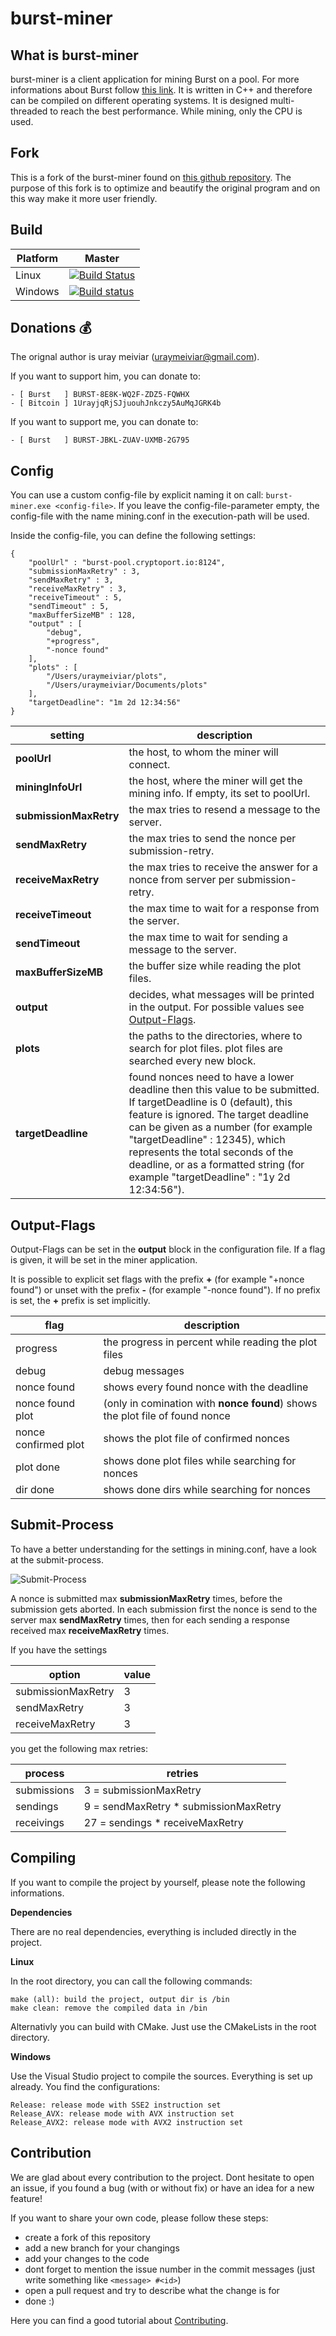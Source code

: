 burst-miner
===========

## What is burst-miner

burst-miner is a client application for mining Burst on a pool. For more informations about Burst follow [this link](https://www.burst-team.us/).
It is written in C++ and therefore can be compiled on different operating systems.
It is designed multi-threaded to reach the best performance. While mining, only the CPU is used.

## Fork

This is a fork of the burst-miner found on [this github repository](https://github.com/uraymeiviar/burst-miner).
The purpose of this fork is to optimize and beautify the original program and on this way make it more user friendly.

## Build

| Platform | Master |
| -------- | ------ |
|   Linux   | [![Build Status](https://travis-ci.org/Creepsky/burst-miner.svg?branch=master)](https://travis-ci.org/Creepsky/burst-miner) |
|   Windows   | [![Build status](https://ci.appveyor.com/api/projects/status/f78q7xbf4lh6q491/branch/master?svg=true)](https://ci.appveyor.com/project/Creepsky75522/burst-miner/branch/master) |

## Donations :moneybag:

The orignal author is uray meiviar (uraymeiviar@gmail.com).

If you want to support him, you can donate to:

```
- [ Burst   ] BURST-8E8K-WQ2F-ZDZ5-FQWHX
- [ Bitcoin ] 1UrayjqRjSJjuouhJnkczy5AuMqJGRK4b
```

If you want to support me, you can donate to:

```
- [ Burst   ] BURST-JBKL-ZUAV-UXMB-2G795
```

## Config

You can use a custom config-file by explicit naming it on call: ```burst-miner.exe <config-file>```.
If you leave the config-file-parameter empty, the config-file with the name mining.conf in the execution-path will be used.

Inside the config-file, you can define the following settings:

```
{
    "poolUrl" : "burst-pool.cryptoport.io:8124",
    "submissionMaxRetry" : 3,
    "sendMaxRetry" : 3,
    "receiveMaxRetry" : 3,
    "receiveTimeout" : 5,
    "sendTimeout" : 5,
    "maxBufferSizeMB" : 128,
    "output" : [
        "debug",
        "+progress",
        "-nonce found"
    ],
    "plots" : [
        "/Users/uraymeiviar/plots",
        "/Users/uraymeiviar/Documents/plots"
    ],
    "targetDeadline": "1m 2d 12:34:56"
}
```

|  setting  |  description  |
| --------- | ------------- |
| **poolUrl** | the host, to whom the miner will connect. |
| **miningInfoUrl** | the host, where the miner will get the mining info. If empty, its set to poolUrl. |
| **submissionMaxRetry** | the max tries to resend a message to the server. |
| **sendMaxRetry** | the max tries to send the nonce per submission-retry. |
| **receiveMaxRetry** | the max tries to receive the answer for a nonce from server per submission-retry. |
| **receiveTimeout** | the max time to wait for a response from the server. |
| **sendTimeout** | the max time to wait for sending a message to the server. |
| **maxBufferSizeMB** | the buffer size while reading the plot files. |
| **output** | decides, what messages will be printed in the output. For possible values see [Output-Flags](#output-flags).  |
| **plots** | the paths to the directories, where to search for plot files. plot files are searched every new block. |
| **targetDeadline** | found nonces need to have a lower deadline then this value to be submitted. If targetDeadline is 0 (default), this feature is ignored. The target deadline can be given as a number (for example "targetDeadline" : 12345), which represents the total seconds of the deadline, or as a formatted string (for example "targetDeadline" : "1y 2d 12:34:56"). |

## Output-Flags

Output-Flags can be set in the **output** block in the configuration file.
If a flag is given, it will be set in the miner application.

It is possible to explicit set flags with the prefix **+** (for example "+nonce found") or unset with the prefix **-** (for example "-nonce found").
If no prefix is set, the **+** prefix is set implicitly.

| flag | description |
| ---- | ----------- |
| progress | the progress in percent while reading the plot files |
| debug | debug messages |
| nonce found | shows every found nonce with the deadline |
| nonce found plot | (only in comination with **nonce found**) shows the plot file of found nonce |
| nonce confirmed plot | shows the plot file of confirmed nonces |
| plot done | shows done plot files while searching for nonces |
| dir done | shows done dirs while searching for nonces |

## Submit-Process

To have a better understanding for the settings in mining.conf, have a look at the submit-process.

![Submit-Process](retry_settings.png "Submit-Process")

A nonce is submitted max **submissionMaxRetry** times, before the submission gets aborted. In each submission first the nonce is send to the server max **sendMaxRetry** times, then for each sending a response received max **receiveMaxRetry** times.

If you have the settings

| option             | value |
| ------------------ | ---- |
| submissionMaxRetry | 3    |
| sendMaxRetry       | 3    |
| receiveMaxRetry    | 3    |

you get the following max retries:

| process     | retries |
| ----------- | ---- |
| submissions | 3 = submissionMaxRetry   |
| sendings    | 9 = sendMaxRetry * submissionMaxRetry |
| receivings  | 27 = sendings * receiveMaxRetry |

## Compiling

If you want to compile the project by yourself, please note the following informations.

**Dependencies**

There are no real dependencies, everything is included directly in the project.

**Linux**

In the root directory, you can call the following commands:

```
make (all): build the project, output dir is /bin
make clean: remove the compiled data in /bin
```

Alternativly you can build with CMake. Just use the CMakeLists in the root directory.

**Windows**

Use the Visual Studio project to compile the sources. Everything is set up already.
You find the configurations:

```
Release: release mode with SSE2 instruction set
Release_AVX: release mode with AVX instruction set
Release_AVX2: release mode with AVX2 instruction set
```

## Contribution

We are glad about every contribution to the project. Dont hesitate to open an issue, if you found a bug (with or without fix) or have an idea for a new feature!

If you want to share your own code, please follow these steps:
- create a fork of this repository
- add a new branch for your changings
- add your changes to the code
- dont forget to mention the issue number in the commit messages (just write something like ```<message> #<id>```)
- open a pull request and try to describe what the change is for
- done :)

Here you can find a good tutorial about [Contributing](https://akrabat.com/the-beginners-guide-to-contributing-to-a-github-project/).
